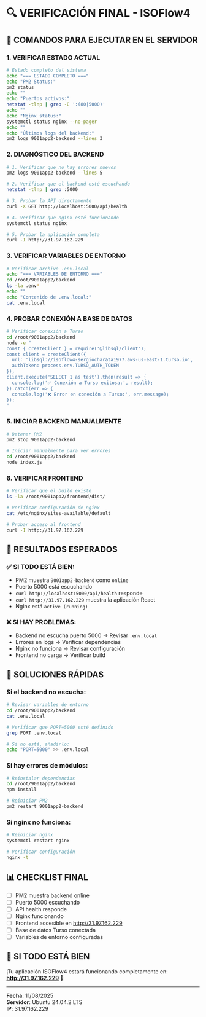 # 🔍 VERIFICACIÓN FINAL - ISOFlow4

## 🚀 **COMANDOS PARA EJECUTAR EN EL SERVIDOR**

### **1. VERIFICAR ESTADO ACTUAL**
```bash
# Estado completo del sistema
echo "=== ESTADO COMPLETO ==="
echo "PM2 Status:"
pm2 status
echo ""
echo "Puertos activos:"
netstat -tlnp | grep -E ':(80|5000)'
echo ""
echo "Nginx status:"
systemctl status nginx --no-pager
echo ""
echo "Últimos logs del backend:"
pm2 logs 9001app2-backend --lines 3
```

### **2. DIAGNÓSTICO DEL BACKEND**
```bash
# 1. Verificar que no hay errores nuevos
pm2 logs 9001app2-backend --lines 5

# 2. Verificar que el backend esté escuchando
netstat -tlnp | grep :5000

# 3. Probar la API directamente
curl -X GET http://localhost:5000/api/health

# 4. Verificar que nginx esté funcionando
systemctl status nginx

# 5. Probar la aplicación completa
curl -I http://31.97.162.229
```

### **3. VERIFICAR VARIABLES DE ENTORNO**
```bash
# Verificar archivo .env.local
echo "=== VARIABLES DE ENTORNO ==="
cd /root/9001app2/backend
ls -la .env*
echo ""
echo "Contenido de .env.local:"
cat .env.local
```

### **4. PROBAR CONEXIÓN A BASE DE DATOS**
```bash
# Verificar conexión a Turso
cd /root/9001app2/backend
node -e "
const { createClient } = require('@libsql/client');
const client = createClient({
  url: 'libsql://isoflow4-sergiocharata1977.aws-us-east-1.turso.io',
  authToken: process.env.TURSO_AUTH_TOKEN
});
client.execute('SELECT 1 as test').then(result => {
  console.log('✅ Conexión a Turso exitosa:', result);
}).catch(err => {
  console.log('❌ Error en conexión a Turso:', err.message);
});
"
```

### **5. INICIAR BACKEND MANUALMENTE**
```bash
# Detener PM2
pm2 stop 9001app2-backend

# Iniciar manualmente para ver errores
cd /root/9001app2/backend
node index.js
```

### **6. VERIFICAR FRONTEND**
```bash
# Verificar que el build existe
ls -la /root/9001app2/frontend/dist/

# Verificar configuración de nginx
cat /etc/nginx/sites-available/default

# Probar acceso al frontend
curl -I http://31.97.162.229
```

## 🎯 **RESULTADOS ESPERADOS**

### **✅ SI TODO ESTÁ BIEN:**
- PM2 muestra `9001app2-backend` como `online`
- Puerto 5000 está escuchando
- `curl http://localhost:5000/api/health` responde
- `curl http://31.97.162.229` muestra la aplicación React
- Nginx está `active (running)`

### **❌ SI HAY PROBLEMAS:**
- Backend no escucha puerto 5000 → Revisar `.env.local`
- Errores en logs → Verificar dependencias
- Nginx no funciona → Revisar configuración
- Frontend no carga → Verificar build

## 🔧 **SOLUCIONES RÁPIDAS**

### **Si el backend no escucha:**
```bash
# Revisar variables de entorno
cd /root/9001app2/backend
cat .env.local

# Verificar que PORT=5000 esté definido
grep PORT .env.local

# Si no está, añadirlo:
echo "PORT=5000" >> .env.local
```

### **Si hay errores de módulos:**
```bash
# Reinstalar dependencias
cd /root/9001app2/backend
npm install

# Reiniciar PM2
pm2 restart 9001app2-backend
```

### **Si nginx no funciona:**
```bash
# Reiniciar nginx
systemctl restart nginx

# Verificar configuración
nginx -t
```

## 📊 **CHECKLIST FINAL**

- [ ] PM2 muestra backend online
- [ ] Puerto 5000 escuchando
- [ ] API health responde
- [ ] Nginx funcionando
- [ ] Frontend accesible en http://31.97.162.229
- [ ] Base de datos Turso conectada
- [ ] Variables de entorno configuradas

## 🎉 **SI TODO ESTÁ BIEN**

¡Tu aplicación ISOFlow4 estará funcionando completamente en:
**http://31.97.162.229** 🚀

---

**Fecha**: 11/08/2025  
**Servidor**: Ubuntu 24.04.2 LTS  
**IP**: 31.97.162.229
